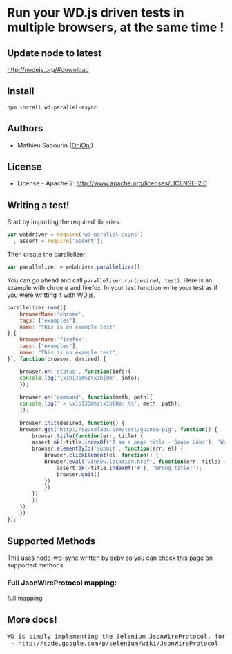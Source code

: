 # Run your WD.js driven tests in multiple browsers, at the same time ! 

## Update node to latest

http://nodejs.org/#download

## Install

```shell
npm install wd-parallel-async
```

## Authors

  - Mathieu Sabourin ([OniOni](http://github.com/OniOni))
  
## License

  * License - Apache 2: http://www.apache.org/licenses/LICENSE-2.0

## Writing a test!

Start by importing the required libraries.

```javascript
var webdriver = require('wd-parallel-async')
  , assert = require('assert');
```

Then create the parallelizer.

```javascript
var parallelizer = webdriver.parallelizer();
```

You can go ahead and call ```parallelizer.run(desired, test)```. 
Here is an example with chrome and firefox.
In your test function write your test as if you were writting it with [WD.js](https://github.com/admc/wd).

```javascript
parallelizer.run([{ 
    browserName:'chrome',
    tags: ["examples"],
    name: "This is an example test",
},{
    browserName:'firefox',
    tags: ["examples"],
    name: "This is an example test",
}], function(browser, desired) {

    browser.on('status', function(info){
	console.log('\x1b[36m%s\x1b[0m', info);
    });
    
    browser.on('command', function(meth, path){
	console.log(' > \x1b[33m%s\x1b[0m: %s', meth, path);
    });
    
    browser.init(desired, function() {
	browser.get("http://saucelabs.com/test/guinea-pig", function() {
	    browser.title(function(err, title) {
		assert.ok(~title.indexOf('I am a page title - Sauce Labs'), 'Wrong title!');
		browser.elementById('submit', function(err, el) {
		    browser.clickElement(el, function() {
			browser.eval("window.location.href", function(err, title) {
			    assert.ok(~title.indexOf('#'), 'Wrong title!');
  			    browser.quit()
			})
		    })
		})
	    })
	})
    })
});

```

## Supported Methods
This uses <a href='https://github.com/sebv/node-wd-sync'>node-wd-sync</a> written by <a href='https://github.com/sebv'>sebv</a> so you can check <a href='https://github.com/sebv/node-wd-sync'>this</a> page on supported methods.

### Full JsonWireProtocol mapping:

[full mapping](https://github.com/sebv/wd/blob/master/doc/jsonwiremap-all.md)

## More docs!
<pre>
WD is simply implementing the Selenium JsonWireProtocol, for more details see the official docs:
 - <a href="http://code.google.com/p/selenium/wiki/JsonWireProtocol">http://code.google.com/p/selenium/wiki/JsonWireProtocol</a>
</pre>
